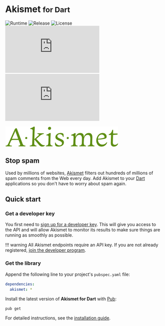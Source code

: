 # Akismet <small>for Dart</small>
![Runtime](https://badgen.net/badge/dart/%3E%3D2.8/green) ![Release](https://img.shields.io/pub/v/akismet.svg) ![License](https://badgen.net/badge/license/MIT/blue) ![Coverage](https://badgen.net/coveralls/c/github/cedx/akismet.dart) ![Build](https://badgen.net/github/checks/cedx/akismet.dart)

![Akismet](img/akismet.png)

## Stop spam
Used by millions of websites, [Akismet](https://akismet.com) filters out hundreds of millions of spam comments from the Web every day.
Add Akismet to your [Dart](https://dart.dev) applications so you don't have to worry about spam again.

## Quick start

### Get a developer key
You first need to [sign up for a developer key](https://akismet.com/signup/?plan=developer).
This will give you access to the API and will allow Akismet to monitor its results to make sure things are running as smoothly as possible.

!!! warning
    All Akismet endpoints require an API key. If you are not already registered,
    [join the developer program](https://akismet.com/signup/?plan=developer).

### Get the library
Append the following line to your project's `pubspec.yaml` file:

```yaml
dependencies:
  akismet: *
```

Install the latest version of **Akismet for Dart** with [Pub](https://dart.dev/tools/pub):

```shell
pub get
```

For detailed instructions, see the [installation guide](installation.md).
